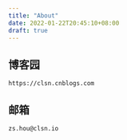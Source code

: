 ```yaml
---
title: "About"
date: 2022-01-22T20:45:10+08:00
draft: true
---
```


## 博客园
```
https://clsn.cnblogs.com
```

## 邮箱
```
zs.hou@clsn.io
```


